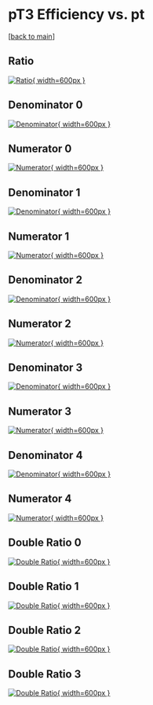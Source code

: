 # pT3 Efficiency vs. pt

[[back to main](./)]



## Ratio

[![Ratio](../mtv/var/pT3_vtr_211_0_eff_pt.png){ width=600px }](../mtv/var/pT3_vtr_211_0_eff_pt.pdf)

## Denominator 0

[![Denominator](../mtv/den/pT3_vtr_211_0_eff_pt_den0.png){ width=600px }](../mtv/den/pT3_vtr_211_0_eff_pt_den0.pdf)

## Numerator 0

[![Numerator](../mtv/num/pT3_vtr_211_0_eff_pt_num0.png){ width=600px }](../mtv/num/pT3_vtr_211_0_eff_pt_num0.pdf)

## Denominator 1

[![Denominator](../mtv/den/pT3_vtr_211_0_eff_pt_den1.png){ width=600px }](../mtv/den/pT3_vtr_211_0_eff_pt_den1.pdf)

## Numerator 1

[![Numerator](../mtv/num/pT3_vtr_211_0_eff_pt_num1.png){ width=600px }](../mtv/num/pT3_vtr_211_0_eff_pt_num1.pdf)

## Denominator 2

[![Denominator](../mtv/den/pT3_vtr_211_0_eff_pt_den2.png){ width=600px }](../mtv/den/pT3_vtr_211_0_eff_pt_den2.pdf)

## Numerator 2

[![Numerator](../mtv/num/pT3_vtr_211_0_eff_pt_num2.png){ width=600px }](../mtv/num/pT3_vtr_211_0_eff_pt_num2.pdf)

## Denominator 3

[![Denominator](../mtv/den/pT3_vtr_211_0_eff_pt_den3.png){ width=600px }](../mtv/den/pT3_vtr_211_0_eff_pt_den3.pdf)

## Numerator 3

[![Numerator](../mtv/num/pT3_vtr_211_0_eff_pt_num3.png){ width=600px }](../mtv/num/pT3_vtr_211_0_eff_pt_num3.pdf)

## Denominator 4

[![Denominator](../mtv/den/pT3_vtr_211_0_eff_pt_den4.png){ width=600px }](../mtv/den/pT3_vtr_211_0_eff_pt_den4.pdf)

## Numerator 4

[![Numerator](../mtv/num/pT3_vtr_211_0_eff_pt_num4.png){ width=600px }](../mtv/num/pT3_vtr_211_0_eff_pt_num4.pdf)

## Double Ratio 0

[![Double Ratio](../mtv/ratio/pT3_vtr_211_0_eff_pt_ratio0.png){ width=600px }](../mtv/ratio/pT3_vtr_211_0_eff_pt_ratio0.pdf)

## Double Ratio 1

[![Double Ratio](../mtv/ratio/pT3_vtr_211_0_eff_pt_ratio1.png){ width=600px }](../mtv/ratio/pT3_vtr_211_0_eff_pt_ratio1.pdf)

## Double Ratio 2

[![Double Ratio](../mtv/ratio/pT3_vtr_211_0_eff_pt_ratio2.png){ width=600px }](../mtv/ratio/pT3_vtr_211_0_eff_pt_ratio2.pdf)

## Double Ratio 3

[![Double Ratio](../mtv/ratio/pT3_vtr_211_0_eff_pt_ratio3.png){ width=600px }](../mtv/ratio/pT3_vtr_211_0_eff_pt_ratio3.pdf)

